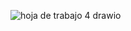 ![hoja de trabajo 4 drawio](https://github.com/Juanmunoz8/Hoja-de-Trabajo-4/assets/131785486/900f061a-6ba1-4e35-8a4f-29e834c347cc)
